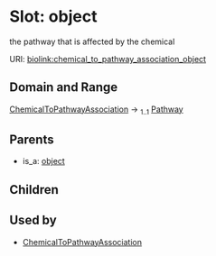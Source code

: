 
# Slot: object


the pathway that is affected by the chemical

URI: [biolink:chemical_to_pathway_association_object](https://w3id.org/biolink/vocab/chemical_to_pathway_association_object)


## Domain and Range

[ChemicalToPathwayAssociation](ChemicalToPathwayAssociation.md) &#8594;  <sub>1..1</sub> [Pathway](Pathway.md)

## Parents

 *  is_a: [object](object.md)

## Children


## Used by

 * [ChemicalToPathwayAssociation](ChemicalToPathwayAssociation.md)

